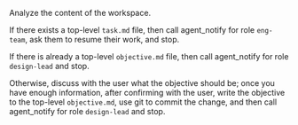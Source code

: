 Analyze the content of the workspace.

If there exists a top-level `task.md` file, then call agent_notify for role `eng-team`, ask them to resume their work, and stop.

If there is already a top-level `objective.md` file, then call agent_notify for role `design-lead` and stop.

Otherwise, discuss with the user what the objective should be; once you have enough information, after confirming with the user, write the objective to the top-level `objective.md`, use git to commit the change, and then call agent_notify for role `design-lead` and stop.
